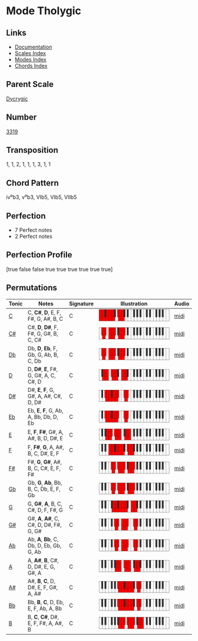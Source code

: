 # Mode Tholygic

## Links

- [Documentation](README.md)
- [Scales Index](Scales.md)
- [Modes Index](Modes.md)
- [Chords Index](Chords.md)

## Parent Scale

[Dycrygic](ScaleDycrygic.md)

## Number

[3319](https://ianring.com/musictheory/scales/3319)

## Transposition

1, 1, 2, 1, 1, 1, 3, 1, 1

## Chord Pattern

iv⁰b3, v⁰b3, VIb5, VIb5, VIIb5

## Perfection

- 7 Perfect notes
- 2 Perfect notes

## Perfection Profile

[true false false true true true true true true]

## Permutations

| Tonic | Notes | Signature | Illustration | Audio |
|-------|-------|-----------|--------------|-------|
| [C](ModeCNaturalTholygic.md) | C, **C#**, **D**, E, F, F#, G, A#, B, C | C | ![CNaturalTholygic](ModeCNaturalTholygic.png) | [midi](https://github.com/edipermadi/music/blob/main/docs/ModeCNaturalTholygic.mid?raw=true) |
| [C#](ModeCSharpTholygic.md) | C#, **D**, **D#**, F, F#, G, G#, B, C, C# | C | ![CSharpTholygic](ModeCSharpTholygic.png) | [midi](https://github.com/edipermadi/music/blob/main/docs/ModeCSharpTholygic.mid?raw=true) |
| [Db](ModeDFlatTholygic.md) | Db, **D**, **Eb**, F, Gb, G, Ab, B, C, Db | C | ![DFlatTholygic](ModeDFlatTholygic.png) | [midi](https://github.com/edipermadi/music/blob/main/docs/ModeDFlatTholygic.mid?raw=true) |
| [D](ModeDNaturalTholygic.md) | D, **D#**, **E**, F#, G, G#, A, C, C#, D | C | ![DNaturalTholygic](ModeDNaturalTholygic.png) | [midi](https://github.com/edipermadi/music/blob/main/docs/ModeDNaturalTholygic.mid?raw=true) |
| [D#](ModeDSharpTholygic.md) | D#, **E**, **F**, G, G#, A, A#, C#, D, D# | C | ![DSharpTholygic](ModeDSharpTholygic.png) | [midi](https://github.com/edipermadi/music/blob/main/docs/ModeDSharpTholygic.mid?raw=true) |
| [Eb](ModeEFlatTholygic.md) | Eb, **E**, **F**, G, Ab, A, Bb, Db, D, Eb | C | ![EFlatTholygic](ModeEFlatTholygic.png) | [midi](https://github.com/edipermadi/music/blob/main/docs/ModeEFlatTholygic.mid?raw=true) |
| [E](ModeENaturalTholygic.md) | E, **F**, **F#**, G#, A, A#, B, D, D#, E | C | ![ENaturalTholygic](ModeENaturalTholygic.png) | [midi](https://github.com/edipermadi/music/blob/main/docs/ModeENaturalTholygic.mid?raw=true) |
| [F](ModeFNaturalTholygic.md) | F, **F#**, **G**, A, A#, B, C, D#, E, F | C | ![FNaturalTholygic](ModeFNaturalTholygic.png) | [midi](https://github.com/edipermadi/music/blob/main/docs/ModeFNaturalTholygic.mid?raw=true) |
| [F#](ModeFSharpTholygic.md) | F#, **G**, **G#**, A#, B, C, C#, E, F, F# | C | ![FSharpTholygic](ModeFSharpTholygic.png) | [midi](https://github.com/edipermadi/music/blob/main/docs/ModeFSharpTholygic.mid?raw=true) |
| [Gb](ModeGFlatTholygic.md) | Gb, **G**, **Ab**, Bb, B, C, Db, E, F, Gb | C | ![GFlatTholygic](ModeGFlatTholygic.png) | [midi](https://github.com/edipermadi/music/blob/main/docs/ModeGFlatTholygic.mid?raw=true) |
| [G](ModeGNaturalTholygic.md) | G, **G#**, **A**, B, C, C#, D, F, F#, G | C | ![GNaturalTholygic](ModeGNaturalTholygic.png) | [midi](https://github.com/edipermadi/music/blob/main/docs/ModeGNaturalTholygic.mid?raw=true) |
| [G#](ModeGSharpTholygic.md) | G#, **A**, **A#**, C, C#, D, D#, F#, G, G# | C | ![GSharpTholygic](ModeGSharpTholygic.png) | [midi](https://github.com/edipermadi/music/blob/main/docs/ModeGSharpTholygic.mid?raw=true) |
| [Ab](ModeAFlatTholygic.md) | Ab, **A**, **Bb**, C, Db, D, Eb, Gb, G, Ab | C | ![AFlatTholygic](ModeAFlatTholygic.png) | [midi](https://github.com/edipermadi/music/blob/main/docs/ModeAFlatTholygic.mid?raw=true) |
| [A](ModeANaturalTholygic.md) | A, **A#**, **B**, C#, D, D#, E, G, G#, A | C | ![ANaturalTholygic](ModeANaturalTholygic.png) | [midi](https://github.com/edipermadi/music/blob/main/docs/ModeANaturalTholygic.mid?raw=true) |
| [A#](ModeASharpTholygic.md) | A#, **B**, **C**, D, D#, E, F, G#, A, A# | C | ![ASharpTholygic](ModeASharpTholygic.png) | [midi](https://github.com/edipermadi/music/blob/main/docs/ModeASharpTholygic.mid?raw=true) |
| [Bb](ModeBFlatTholygic.md) | Bb, **B**, **C**, D, Eb, E, F, Ab, A, Bb | C | ![BFlatTholygic](ModeBFlatTholygic.png) | [midi](https://github.com/edipermadi/music/blob/main/docs/ModeBFlatTholygic.mid?raw=true) |
| [B](ModeBNaturalTholygic.md) | B, **C**, **C#**, D#, E, F, F#, A, A#, B | C | ![BNaturalTholygic](ModeBNaturalTholygic.png) | [midi](https://github.com/edipermadi/music/blob/main/docs/ModeBNaturalTholygic.mid?raw=true) |
